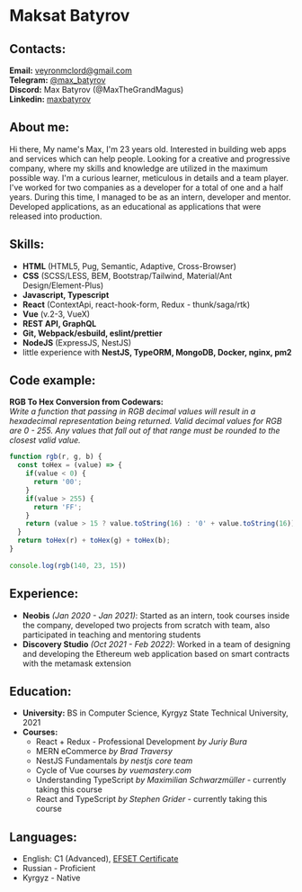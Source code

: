 # Maksat Batyrov

## Contacts:
**Email:** veyronmclord@gmail.com<br>
**Telegram:** [@max_batyrov](https://t.me/max_batyrov)<br>
**Discord:** Max Batyrov (@MaxTheGrandMagus)<br>
**Linkedin:** [maxbatyrov](https://www.linkedin.com/in/maxbatyrov/)<br>

## About me:
Hi there, My name's Max, I'm 23 years old. Interested in building web apps and services which can help people. Looking for a creative and progressive company, where my skills and knowledge are utilized in the maximum possible way. I'm a curious learner, meticulous in details and a team player. I've worked for two companies as a developer for a total of one and a half years. During this time, I managed to be as an intern, developer and mentor. Developed applications, as an educational as applications that were released into production.

## Skills:
* **HTML** (HTML5, Pug, Semantic, Adaptive, Cross-Browser)
* **CSS** (SCSS/LESS, BEM, Bootstrap/Tailwind, Material/Ant Design/Element-Plus)
* **Javascript, Typescript**
* **React** (ContextApi, react-hook-form, Redux - thunk/saga/rtk)
* **Vue** (v.2-3, VueX)
* **REST API, GraphQL**
* **Git, Webpack/esbuild, eslint/prettier**
* **NodeJS** (ExpressJS, NestJS)
* little experience with **NestJS, TypeORM, MongoDB, Docker, nginx, pm2**

## Code example:
**RGB To Hex Conversion from Codewars:**<br> 
*Write a function that passing in RGB decimal values will result in a hexadecimal representation being returned. Valid decimal values for RGB are 0 - 255. Any values that fall out of that range must be rounded to the closest valid value.*
```javascript
function rgb(r, g, b) {
  const toHex = (value) => {
    if(value < 0) {
      return '00';
    }
    if(value > 255) {
      return 'FF';
    }
    return (value > 15 ? value.toString(16) : '0' + value.toString(16)).toUpperCase();
  }
  return toHex(r) + toHex(g) + toHex(b);
}
  
console.log(rgb(140, 23, 15))
```

## Experience:
* **Neobis** *(Jan 2020 - Jan 2021)*:  Started as an intern, took courses inside the company, developed two projects from scratch with team, also participated in teaching and mentoring students
* **Discovery Studio** *(Oct 2021 - Feb 2022)*: Worked in a team of designing and developing the Ethereum web application based on smart contracts with the metamask extension

## Education:
* **University:** BS in Computer Science, Kyrgyz State Technical University, 2021
* **Courses:** 
  * React + Redux - Professional Development *by Juriy Bura*
  * MERN eCommerce *by Brad Traversy*
  * NestJS Fundamentals *by nestjs core team*
  * Cycle of Vue courses *by vuemastery.com*
  * Understanding TypeScript *by Maximilian Schwarzmüller* - currently taking this course
  * React and TypeScript *by Stephen Grider* - currently taking this course

## Languages: 
* English: C1 (Advanced), [EFSET Certificate](https://www.efset.org/cert/r5NpGv)
* Russian - Proficient
* Kyrgyz - Native